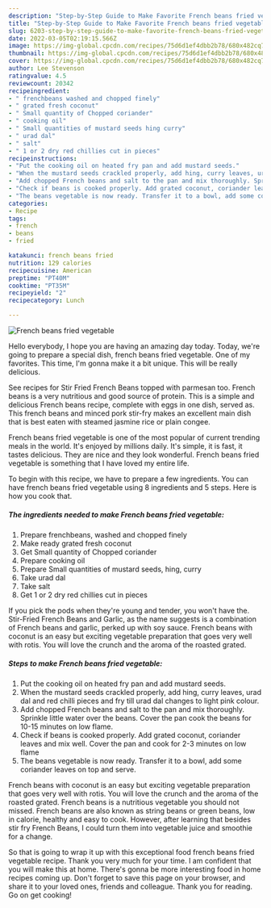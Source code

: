 ```yaml
---
description: "Step-by-Step Guide to Make Favorite French beans fried vegetable"
title: "Step-by-Step Guide to Make Favorite French beans fried vegetable"
slug: 6203-step-by-step-guide-to-make-favorite-french-beans-fried-vegetable
date: 2022-03-05T02:19:15.566Z
image: https://img-global.cpcdn.com/recipes/75d6d1ef4dbb2b78/680x482cq70/french-beans-fried-vegetable-recipe-main-photo.jpg
thumbnail: https://img-global.cpcdn.com/recipes/75d6d1ef4dbb2b78/680x482cq70/french-beans-fried-vegetable-recipe-main-photo.jpg
cover: https://img-global.cpcdn.com/recipes/75d6d1ef4dbb2b78/680x482cq70/french-beans-fried-vegetable-recipe-main-photo.jpg
author: Lee Stevenson
ratingvalue: 4.5
reviewcount: 20342
recipeingredient:
- " frenchbeans washed and chopped finely"
- " grated fresh coconut"
- " Small quantity of Chopped coriander"
- " cooking oil"
- " Small quantities of mustard seeds hing curry"
- " urad dal"
- " salt"
- " 1 or 2 dry red chillies cut in pieces"
recipeinstructions:
- "Put the cooking oil on heated fry pan and add mustard seeds."
- "When the mustard seeds crackled properly, add hing, curry leaves, urad dal and red chilli pieces and fry till urad dal changes to light pink colour."
- "Add chopped French beans and salt to the pan and mix thoroughly. Sprinkle little water over the beans. Cover the pan cook the beans for 10-15 minutes on low flame."
- "Check if beans is cooked properly. Add grated coconut, coriander leaves and mix well. Cover the pan and cook for 2-3 minutes on low flame"
- "The beans vegetable is now ready. Transfer it to a bowl, add some coriander leaves on top and serve."
categories:
- Recipe
tags:
- french
- beans
- fried

katakunci: french beans fried 
nutrition: 129 calories
recipecuisine: American
preptime: "PT40M"
cooktime: "PT35M"
recipeyield: "2"
recipecategory: Lunch

---
```



![French beans fried vegetable](https://img-global.cpcdn.com/recipes/75d6d1ef4dbb2b78/680x482cq70/french-beans-fried-vegetable-recipe-main-photo.jpg)

Hello everybody, I hope you are having an amazing day today. Today, we're going to prepare a special dish, french beans fried vegetable. One of my favorites. This time, I'm gonna make it a bit unique. This will be really delicious.

See recipes for Stir Fried French Beans topped with parmesan too. French beans is a very nutritious and good source of protein. This is a simple and delicious French beans recipe, complete with eggs in one dish, served as. This french beans and minced pork stir-fry makes an excellent main dish that is best eaten with steamed jasmine rice or plain congee.

French beans fried vegetable is one of the most popular of current trending meals in the world. It's enjoyed by millions daily. It's simple, it is fast, it tastes delicious. They are nice and they look wonderful. French beans fried vegetable is something that I have loved my entire life.


To begin with this recipe, we have to prepare a few ingredients. You can have french beans fried vegetable using 8 ingredients and 5 steps. Here is how you cook that.

<!--inarticleads1-->

##### The ingredients needed to make French beans fried vegetable:

1. Prepare  frenchbeans, washed and chopped finely
1. Make ready  grated fresh coconut
1. Get  Small quantity of Chopped coriander
1. Prepare  cooking oil
1. Prepare  Small quantities of mustard seeds, hing, curry
1. Take  urad dal
1. Take  salt
1. Get  1 or 2 dry red chillies cut in pieces


If you pick the pods when they&#39;re young and tender, you won&#39;t have the. Stir-Fried French Beans and Garlic, as the name suggests is a combination of French beans and garlic, perked up with soy sauce. French beans with coconut is an easy but exciting vegetable preparation that goes very well with rotis. You will love the crunch and the aroma of the roasted grated. 

<!--inarticleads2-->

##### Steps to make French beans fried vegetable:

1. Put the cooking oil on heated fry pan and add mustard seeds.
1. When the mustard seeds crackled properly, add hing, curry leaves, urad dal and red chilli pieces and fry till urad dal changes to light pink colour.
1. Add chopped French beans and salt to the pan and mix thoroughly. Sprinkle little water over the beans. Cover the pan cook the beans for 10-15 minutes on low flame.
1. Check if beans is cooked properly. Add grated coconut, coriander leaves and mix well. Cover the pan and cook for 2-3 minutes on low flame
1. The beans vegetable is now ready. Transfer it to a bowl, add some coriander leaves on top and serve.


French beans with coconut is an easy but exciting vegetable preparation that goes very well with rotis. You will love the crunch and the aroma of the roasted grated. French beans is a nutritious vegetable you should not missed. French beans are also known as string beans or green beans, low in calorie, healthy and easy to cook. However, after learning that besides stir fry French Beans, I could turn them into vegetable juice and smoothie for a change. 

So that is going to wrap it up with this exceptional food french beans fried vegetable recipe. Thank you very much for your time. I am confident that you will make this at home. There's gonna be more interesting food in home recipes coming up. Don't forget to save this page on your browser, and share it to your loved ones, friends and colleague. Thank you for reading. Go on get cooking!
